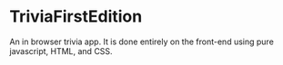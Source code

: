 TriviaFirstEdition
==================

An in browser trivia app.
It is done entirely on the front-end using pure javascript, HTML, and CSS.
